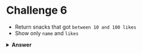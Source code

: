 # Challenge 6
- Return snacks that got `between 10 and 100 likes`
- Show only `name` and `likes`

<details>
  <summary><strong>Answer</strong></summary>

  ```js
  db.produtos.find({
    $or: [
      { curtidas: { $eq: 36 } },
      { vendidos: { $eq: 85 } },
    ],
  }, { _id: 0, nome: 1, curtidas: 1, vendidos: 1 });
  ```
</details>
